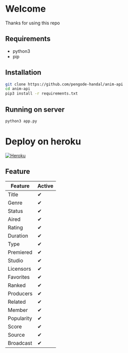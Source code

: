 # Welcome
Thanks for using this repo


## Requirements
- python3
- pip

## Installation
```bash
git clone https://github.com/pengode-handal/anim-api
cd anim-api
pip3 install -r requirements.txt
```

## Running on server
```bash
python3 app.py
```

# Deploy on heroku
[![Heroku](https://www.herokucdn.com/deploy/button.svg)](https://dashboard.heroku.com/new-app?template=https://github.com/pengode-handal/anim-api)

## Feature
| Feature                 | Active        | 
| --------------------- | -------------- |
| Title                |       ✔        |
| Genre        |        ✔        |
| Status  |         ✔       |
| Aired           |       ✔        |
| Rating         |       ✔        |
| Duration      |        ✔       |
| Type                |            ✔    |
| Premiered                |    ✔           |
| Studio                |       ✔        |
| Licensors                |       ✔        |
| Favorites                |     ✔          |
| Ranked                |        ✔       |
| Producers                |      ✔         |
| Related                |        ✔       |
| Member                |         ✔      |
| Popularity                |     ✔          |
| Score                |          ✔     |
| Source                |         ✔      |
| Broadcast                |         ✔      |

